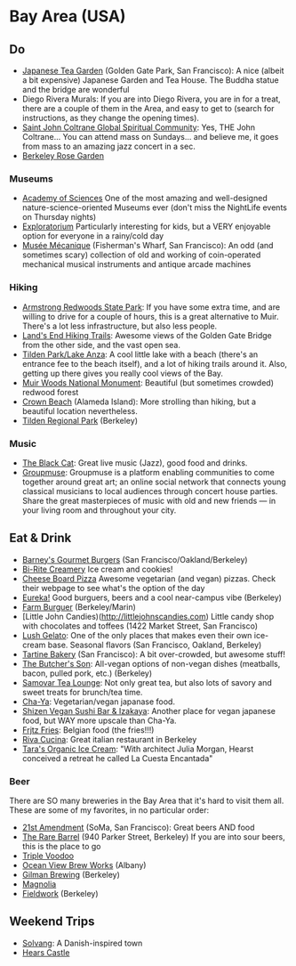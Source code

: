 # Bay Area (USA)

## Do

- [Japanese Tea Garden](http://www.japaneseteagardensf.com) (Golden Gate Park, San Francisco): A nice (albeit a bit expensive) Japanese Garden and Tea House. The Buddha statue and the bridge are wonderful
- Diego Rivera Murals: If you are into Diego Rivera, you are in for a treat, there are a couple of them in the Area, and easy to get to (search for instructions, as they change the opening times).
- [Saint John Coltrane Global Spiritual Community](http://www.coltranechurch.org): Yes, THE John Coltrane... You can attend mass on Sundays... and believe me, it goes from mass to an amazing jazz concert in a sec.
- [Berkeley Rose Garden](http://www.ci.berkeley.ca.us/contentdisplay.aspx?id=12048)

### Museums

- [Academy of Sciences](http://www.calacademy.org/) One of the most amazing and well-designed nature-science-oriented Museums ever (don't miss the NightLife events on Thursday nights)
- [Exploratorium](http://www.exploratorium.edu/) Particularly interesting for kids, but a VERY enjoyable option for everyone in a rainy/cold day
- [Musée Mécanique](http://www.museemecaniquesf.com) (Fisherman's Wharf, San Francisco): An odd (and sometimes scary) collection of old and working of coin-operated mechanical musical instruments and antique arcade machines

### Hiking

- [
Armstrong Redwoods State Park](http://www.russianrivertravel.com/parks-armstrong.htm): If you have some extra time, and are willing to drive for a couple of hours, this is a great alternative to Muir. There's a lot less infrastructure, but also less people.
- [Land's End Hiking Trails](https://www.nps.gov/goga/planyourvisit/landsend.htm): Awesome views of the Golden Gate Bridge from the other side, and the vast open sea.
- [Tilden Park/Lake Anza](http://www.ebparks.org/parks/tilden): A cool little lake with a beach (there's an entrance fee to the beach itself), and a lot of hiking trails around it. Also, getting up there gives you really cool views of the Bay.
- [Muir Woods National Monument](http://www.nps.gov/muwo/index.htm): Beautiful (but sometimes crowded) redwood forest
- [Crown Beach](https://www.ebparks.org/parks/crown_beach) (Alameda Island): More strolling than hiking, but a beautiful location nevertheless.
- [Tilden Regional Park](http://www.ebparks.org/parks/tilden.htm) (Berkeley)

### Music

- [The Black Cat](http://www.blackcatsf.com/): Great live music (Jazz), good food and drinks.
- [Groupmuse](https://www.groupmuse.com): Groupmuse is a platform enabling communities to come together around great art; an online social network that connects young classical musicians to local audiences through concert house parties. Share the great masterpieces of music with old and new friends — in your living room and throughout your city.

## Eat & Drink
- [Barney's Gourmet Burgers](http://www.barneyshamburgers.com/) (San Francisco/Oakland/Berkeley)
- [Bi-Rite Creamery](http://biritecreamery.com/) Ice cream and cookies!
- [Cheese Board Pizza](http://cheeseboardcollective.coop/pizza) Awesome vegetarian (and vegan) pizzas. Check their webpage to see what's the option of the day
- [Eureka!](http://eurekarestaurantgroup.com/) Good burguers, beers and a cool near-campus vibe (Berkeley)
- [Farm Burguer](http://www.farmburger.net/) (Berkeley/Marin)
- [Little John Candies)(http://littlejohnscandies.com) Little candy shop with chocolates and toffees (1422 Market Street, San Francisco)
- [Lush Gelato](http://www.lushgelato.com/): One of the only places that makes even their own ice-cream base. Seasonal flavors (San Francisco, Oakland, Berkeley)
- [Tartine Bakery](http://www.tartinebakery.com/) (San Francisco): A bit over-crowded, but awesome stuff!
- [The Butcher's Son](http://www.thebutchersveganson.com): All-vegan options of non-vegan dishes (meatballs, bacon, pulled pork, etc.) (Berkeley)
- [Samovar Tea Lounge](http://www.samovartea.com): Not only great tea, but also lots of savory and sweet treats for brunch/tea time.
- [Cha-Ya](http://www.yelp.com/biz/cha-ya-san-francisco-4): Vegetarian/vegan japanase food.
- [Shizen Vegan Sushi Bar & Izakaya](https://www.yelp.com/biz/shizen-vegan-sushi-bar-and-izakaya-san-francisco): Another place for vegan japanese food, but WAY more upscale than Cha-Ya.
- [Frjtz Fries](http://www.frjtzfries.com): Belgian food (the fries!!!)
- [Riva Cucina](http://www.rivacucina.com): Great italian restaurant in Berkeley
- [Tara's Organic Ice Cream](http://www.tarasorganic.com/): "With architect Julia Morgan, Hearst conceived a retreat he called La Cuesta Encantada"

### Beer

There are SO many breweries in the Bay Area that it's hard to visit them all. These are some of my favorites, in no particular order:

- [21st Amendment](http://21st-amendment.com/) (SoMa, San Francisco): Great beers AND food
- [The Rare Barrel](https://www.therarebarrel.com) (940 Parker Street, Berkeley) If you are into sour beers, this is the place to go
- [Triple Voodoo](https://www.triplevoodoo.com)
- [Ocean View Brew Works](https://www.oceanviewbrews.com) (Albany)
- [Gilman Brewing](http://gilmanbrew.com/) (Berkeley)
- [Magnolia](http://magnoliabrewing.com/)
- [Fieldwork](https://fieldworkbrewing.com/) (Berkeley)

## Weekend Trips

- [Solvang](http://www.cityofsolvang.com/): A Danish-inspired town
- [Hears Castle](http://hearstcastle.org/)